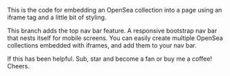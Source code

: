 This is the code for embedding an OpenSea collection into a page
using an iframe tag and a little bit of styling. 

This branch adds the top nav bar feature. 
A responsive bootstrap nav bar that nests itself for mobile screens.
You can easily create multiple OpenSea collections embedded with iframes,
and add them to your nav bar.

If this has been helpful. Sub, star and become a fan or buy me a coffee! Cheers.
